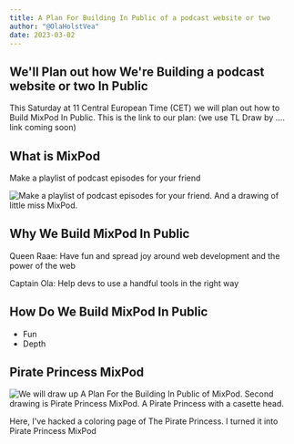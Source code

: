 ```yaml
---
title: A Plan For Building In Public of a podcast website or two
author: "@OlaHolstVea"
date: 2023-03-02
---
```



## We'll Plan out how We're Building a podcast website or two In Public

This Saturday at 11 Central European Time (CET) we will plan out how to Build MixPod In Public. This is the link to our plan: (we use TL Draw by .... link coming soon)


## What is MixPod

Make a playlist of podcast episodes for your friend

![Make a playlist of podcast episodes for your friend. And a drawing of little miss MixPod.](https://pbs.twimg.com/media/F9xue3ZXEAAkL-r?format=jpg&name=large)

## Why We Build MixPod In Public

Queen Raae: Have fun and spread joy around web development and the power of the web

Captain Ola: Help devs to use a handful tools in the right way

## How Do We Build MixPod In Public
- Fun
- Depth

## Pirate Princess MixPod

![We will draw up A Plan For the Building In Public of MixPod. Second drawing is Pirate Princess MixPod. A Pirate Princess with a casette head.](https://pbs.twimg.com/media/F92simjXAAAubnK?format=jpg&name=large)

Here, I've hacked a coloring page of The Pirate Princess. I turned it into Pirate Princess MixPod